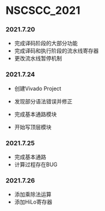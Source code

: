 # NSCSCC_2021

### 2021.7.20
* 完成译码阶段的大部分功能
* 完成译码和执行阶段的流水线寄存器
* 更改流水线暂停机制

### 2021.7.24
* 创建Vivado Project
* 发现部分语法错误并修正

* 完成基本通路模块
* 开始写顶层模块

### 2021.7.25
* 完成基本通路
* 计算过程存在BUG

### 2021.7.26
* 添加乘除法运算
* 添加HiLo寄存器
